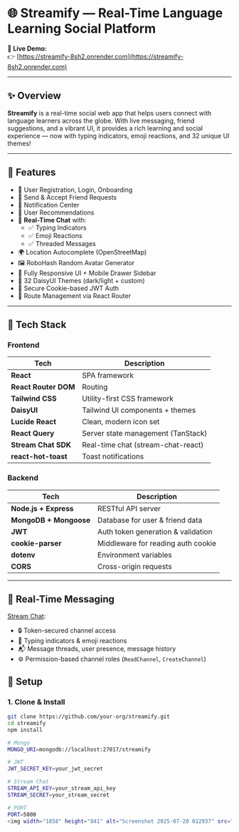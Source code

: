 # 🌐 Streamify — Real-Time Language Learning Social Platform

**🔗 Live Demo:**  
👉 [https://streamify-8sh2.onrender.com](https://streamify-8sh2.onrender.com)

---

## ✨ Overview

**Streamify** is a real-time social web app that helps users connect with language learners across the globe. With live messaging, friend suggestions, and a vibrant UI, it provides a rich learning and social experience — now with typing indicators, emoji reactions, and 32 unique UI themes!

---

## 🚀 Features

- 👤 User Registration, Login, Onboarding
- 🤝 Send & Accept Friend Requests
- 🔔 Notification Center
- 🧠 User Recommendations
- 💬 **Real-Time Chat** with:
  - ✅ Typing Indicators
  - ✅ Emoji Reactions
  - ✅ Threaded Messages
- 🌍 Location Autocomplete (OpenStreetMap)
- 🖼️ RoboHash Random Avatar Generator
- 📱 Fully Responsive UI + Mobile Drawer Sidebar
- 🌈 32 DaisyUI Themes (dark/light + custom)
- 🔐 Secure Cookie-based JWT Auth
- 🧭 Route Management via React Router

---

## 🧩 Tech Stack

### Frontend

| Tech                | Description                                |
|---------------------|--------------------------------------------|
| **React**           | SPA framework                              |
| **React Router DOM**| Routing                                    |
| **Tailwind CSS**    | Utility-first CSS framework                |
| **DaisyUI**         | Tailwind UI components + themes            |
| **Lucide React**    | Clean, modern icon set                     |
| **React Query**     | Server state management (TanStack)         |
| **Stream Chat SDK** | Real-time chat (stream-chat-react)         |
| **react-hot-toast** | Toast notifications                        |

### Backend

| Tech                | Description                                |
|---------------------|--------------------------------------------|
| **Node.js + Express** | RESTful API server                       |
| **MongoDB + Mongoose** | Database for user & friend data        |
| **JWT**             | Auth token generation & validation         |
| **cookie-parser**   | Middleware for reading auth cookie         |
| **dotenv**          | Environment variables                      |
| **CORS**            | Cross-origin requests                      |

---

## 💬 Real-Time Messaging

[Stream Chat](https://getstream.io):

- 🔒 Token-secured channel access
- 📡 Typing indicators & emoji reactions
- 📬 Message threads, user presence, message history
- ⚙️ Permission-based channel roles (`ReadChannel`, `CreateChannel`)

## 🧰 Setup

### 1. Clone & Install
```bash
git clone https://github.com/your-org/streamify.git
cd streamify
npm install

# Mongo
MONGO_URI=mongodb://localhost:27017/streamify

# JWT
JWT_SECRET_KEY=your_jwt_secret

# Stream Chat
STREAM_API_KEY=your_stream_api_key
STREAM_SECRET=your_stream_secret

# PORT
PORT=5000
<img width="1858" height="841" alt="Screenshot 2025-07-20 012937" src="https://github.com/user-attachments/assets/45103423-1133-4ce8-98a7-2128b4073105" />

